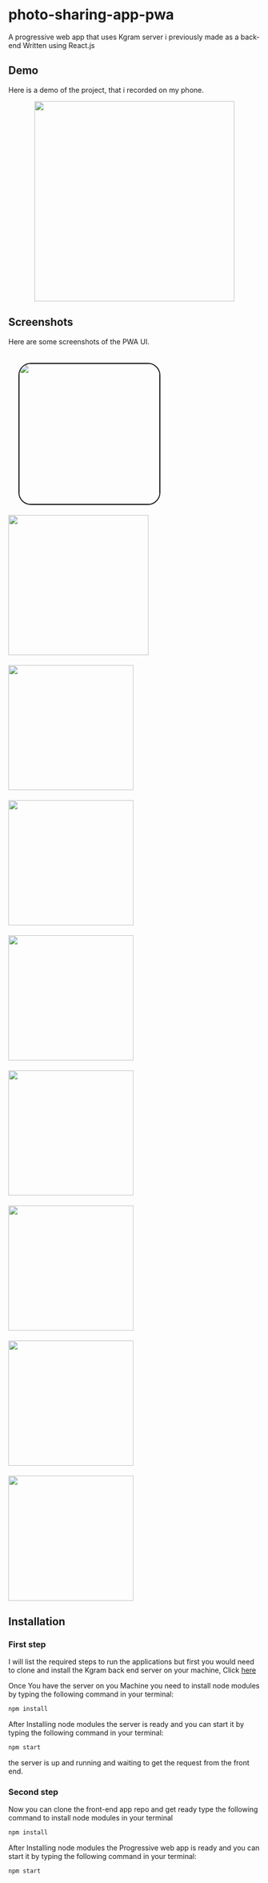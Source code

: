 # photo-sharing-app-pwa
A progressive web app that uses Kgram server i previously made as a back-end
Written using React.js


## Demo

Here is a demo of the project, that i recorded on my phone.

<img src="screenshots/ezgif.com-gif-maker.gif" width="400" style="display: block; margin-left: auto; margin-right: auto ">

## Screenshots

Here are some screenshots of the PWA UI.

<img src="screenshots/IMG_3349.PNG" width="280" style="display: inline-block; margin-right: 20px; margin-left: 20px; margin-top: 20px;  border-radius: 25px; border: 2px solid ;">   <img src="screenshots/IMG_3350.PNG" width="280" style="display: inline-block; margin-left:20 margin-right: 20px; margin-top: 20px;">   <img src="screenshots/IMG_3351.PNG" width="280" style="display: inline-block; width: 250px; margin-right: 20px; margin-top: 20px;">
<img src="screenshots/IMG_3352.PNG" width="280" style="display: inline-block; width: 250px; margin-right: 20px; margin-top: 20px;"> <img src="screenshots/IMG_3353.PNG" width="280" style="display: inline-block; width: 250px; margin-right: 20px; margin-top: 20px;"> <img src="screenshots/IMG_3354.PNG" width="280" style="display: inline-block; width: 250px; margin-right: 20px; margin-top: 20px;">   
<img src="screenshots/IMG_3355.PNG" width="280" style="display: inline-block; width: 250px; margin-right: 20px; margin-top: 20px;"> <img src="screenshots/IMG_3356.PNG" width="280" style="display: inline-block; width: 250px; margin-right: 20px; margin-top: 20px;">  <img src="screenshots/IMG_3357.PNG" width="280" style="display: inline-block; width: 250px; margin-right: 20px; margin-top: 20px;">  


## Installation
### First step
I will list the required steps to run the applications but first you would need to clone and install the Kgram back end server on your machine, Click [here](https://github.com/khaled-muwahed/Kgram_server.git)

Once You have the server on you Machine you need to install node modules by typing the following command in your terminal:
```bash
npm install
``` 
After Installing node modules the server is ready and you can start it by typing the following command in your terminal:
```bash
npm start
```
the server is up and running and waiting to get the request from the front end.

### Second step

Now you can clone the front-end app repo and get ready 
type the following command to install node modules in your terminal
```bash
npm install
``` 
After Installing node modules the Progressive web app is ready and you can start it by typing the following command in your terminal:
```bash
npm start
```
